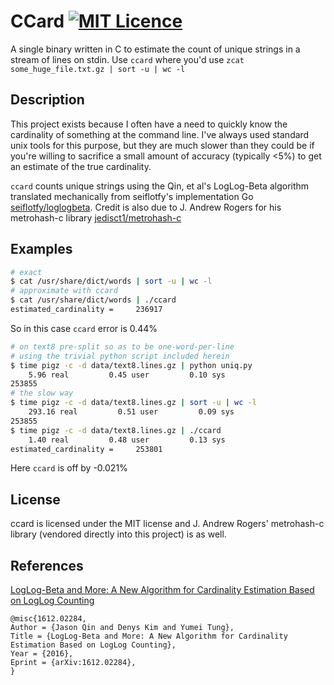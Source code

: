 # CCard [![MIT Licence](https://badges.frapsoft.com/os/mit/mit.svg?v=103)](https://opensource.org/licenses/mit-license.php)

A single binary written in C to estimate the count of unique strings in a stream of lines on stdin. 
Use `ccard` where you'd use `zcat some_huge_file.txt.gz | sort -u | wc -l`

## Description

This project exists because I often have a need to quickly know the cardinality of something at the command line. 
I've always used standard unix tools for this purpose, but they are much slower than they could be if you're willing to
sacrifice a small amount of accuracy (typically <5%) to get an estimate of the true cardinality.

`ccard` counts unique strings using the Qin, et al's LogLog-Beta algorithm translated mechanically from seiflotfy's
implementation Go [seiflotfy/loglogbeta](https://github.com/seiflotfy/loglogbeta).
Credit is also due to J. Andrew Rogers for his metrohash-c library [jedisct1/metrohash-c](https://github.com/jedisct1/metrohash-c)

## Examples
```bash
# exact
$ cat /usr/share/dict/words | sort -u | wc -l
# approximate with ccard
$ cat /usr/share/dict/words | ./ccard
estimated_cardinality =     236917
```
So in this case `ccard` error is 0.44%

```bash
# on text8 pre-split so as to be one-word-per-line
# using the trivial python script included herein
$ time pigz -c -d data/text8.lines.gz | python uniq.py
    5.96 real         0.45 user         0.10 sys
253855
# the slow way
$ time pigz -c -d data/text8.lines.gz | sort -u | wc -l
    293.16 real         0.51 user         0.09 sys
253855
$ time pigz -c -d data/text8.lines.gz | ./ccard
    1.40 real         0.48 user         0.13 sys
estimated_cardinality =     253801
```
Here `ccard` is off by -0.021%


## License

ccard is licensed under the MIT license and J. Andrew Rogers' metrohash-c library (vendored directly into this project) is as well.

## References

[LogLog-Beta and More: A New Algorithm for Cardinality Estimation Based on LogLog Counting](https://arxiv.org/abs/1612.02284)

```
@misc{1612.02284,
Author = {Jason Qin and Denys Kim and Yumei Tung},
Title = {LogLog-Beta and More: A New Algorithm for Cardinality Estimation Based on LogLog Counting},
Year = {2016},
Eprint = {arXiv:1612.02284},
}
```
